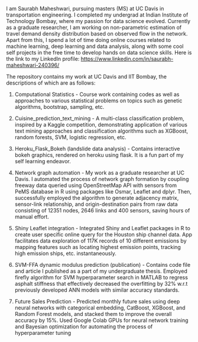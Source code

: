 
I am Saurabh Maheshwari, pursuing masters (MS) at UC Davis in transportation engineering. I completed my undergrad at Indian 
Institute of Technology Bombay, where my passion for data science evolved. Currently as a  graduate researcher, I am 
working on non-parametric estimation of travel demand density distribution based on observed flow in the network. Apart 
from this, I spend a lot of time doing online courses related to machine learning, deep learning and data analysis, along 
with some cool self projects in the free time to develop hands on data science skills. Here is the link to my LinkedIn 
profile: https://www.linkedin.com/in/saurabh-maheshwari-240396/ 

The repository contains my work at UC Davis and IIT Bombay, the descriptions of which are as follows:

1) Computational Statistics - Course work containing codes as well as approaches to various statistical problems on topics 
such as genetic algorithms, bootstrap, sampling, etc.

2) Cuisine_prediction_text_mining - A multi-class classification problem, inspired by a Kaggle competition, demonstrating 
application of various text mining approaches and classification algorithms such as XGBoost, random forests, SVM, logistic
regression, etc.

3) Heroku_Flask_Bokeh (landslide data analysis) - Contains interactive bokeh graphics, rendered on heroku using flask. It
is a fun part of my self learning endeavor.

4) Network graph automation - My work as a graduate researcher at UC Davis. I automated the process of network graph 
formation by coupling freeway data queried using OpenStreetMap API with sensors from PeMS database in R using packages 
like Osmar, Leaflet and dplyr. Then, successfully employed the algorithm to generate adjacency matrix, sensor-link 
relationship, and origin-destination pairs from raw data consisting of 12351 nodes, 2646 links and 400 sensors, 
saving hours of manual effort.

5) Shiny Leaflet integration - Integrated Shiny and Leaflet packages in R to create user specific online query for the 
Houston ship channel data. App facilitates data exploration of 117K records of 10 different emissions by mapping features 
such as locating highest emission points, tracking high emission ships, etc. instantaneously.

6) SVM-FFA dynamic modulus prediction (publication) - Contains code file and article I published as a part of my 
undergraduate thesis. Employed firefly algorithm for SVM hyperparameter search in MATLAB to regress asphalt stiffness 
that effectively decreased the overfitting by 32% w.r.t previously developed ANN models with similar accuracy standards.    

7) Future Sales Prediction - Predicted monthly future sales using deep neural networks with categorical embedding, CatBoost, XGBoost, and Random Forest models, and stacked them to improve the overall accuracy by 15%. Used Google Colab GPUs for neural network training and Bayesian optimization for automating the process of hyperparameter tuning 
